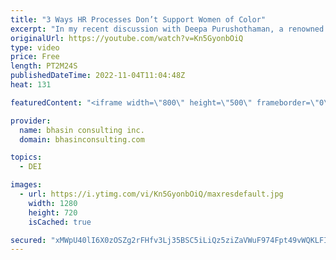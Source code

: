 ```yaml
---
title: "3 Ways HR Processes Don’t Support Women of Color"
excerpt: "In my recent discussion with Deepa Purushothaman, a renowned inclusion and leadership speaker and expert, we spoke at length about the following statement: HR processes don’t support Women of Color. It’s a provocative statement, but in this clip from our talk, Deepa explains why this is the case.   Watch"
originalUrl: https://youtube.com/watch?v=Kn5GyonbOiQ
type: video
price: Free
length: PT2M24S
publishedDateTime: 2022-11-04T11:04:48Z
heat: 131

featuredContent: "<iframe width=\"800\" height=\"500\" frameborder=\"0\" src=\"https://www.youtube.com/embed/Kn5GyonbOiQ\" allow=\"accelerometer; autoplay; encrypted-media; gyroscope; picture-in-picture\" allowfullscreen></iframe>"

provider:
  name: bhasin consulting inc.
  domain: bhasinconsulting.com

topics:
  - DEI

images:
  - url: https://i.ytimg.com/vi/Kn5GyonbOiQ/maxresdefault.jpg
    width: 1280
    height: 720
    isCached: true

secured: "xMWpU40lI6X0zOSZg2rFHfv3Lj35BSC5iLiQz5ziZaVWuF974Fpt49vWQKLFITl5Ol381/t5OoDy5cof8XbEaep7Mw6W9DlsWSGaGLgsh8rJlz9UTF8AeWudp/9PjU91flXDrCXYjomrw1lZWuKngdCFo1p9vFw6nywQRTmzsCSbyD/oAmCAKKclvI1+z7lAY3A/ijhYPl3lb31fqw74yPtM2ds67zLwBY5BuzDqei2jg3i46XK6uT6XaHS+c8qLOlR632qvg3LOA1o8L8WB+nAB6N6sNSYBxRnrp6fOuALydZ2xVrjsURZ9KyiD77TbMBG/s+fL8Z8N0NrGoE0fwc06CZM5NG5illti7+FcSXki0TSHdKo7DAjTkeYY0wrwaBLz4MasAReOYao9FrLOEwO78oKupaRtHADvhKV2L+w=;/QCTcd6gzV0O0nnUgN6/3A=="
---
```


